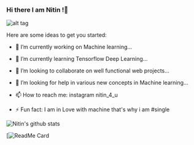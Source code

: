 ### Hi there I am Nitin !👋

<!--
**Nitin523/Nitin523** is a ✨ _special_ ✨ repository because its `README.md` (this file) appears on your GitHub profile.-->



![alt tag](https://ih1.redbubble.net/image.183301713.1644/poster,504x498,f8f8f8-pad,600x600,f8f8f8.jpg)

Here are some ideas to get you started:

- 🔭 I’m currently working on Machine learning...
- 🌱 I’m currently learning Tensorflow Deep Learning...
- 👯 I’m looking to collaborate on well functional web projects...

- 🤔 I’m looking for help in various new concepts in Machine learning...
- 📫 How to reach me: instagram nitin_4_u
- ⚡ Fun fact: I am in  Love with machine that's why i am #single




![Nitin's github stats](https://github-readme-stats.vercel.app/api?username=Nitin523&show_icons=true&theme=chartreuse-dark)


[![ReadMe Card](https://github-readme-stats.vercel.app/api/pin/?username=Nitin523&repo=github-readme-stats)


